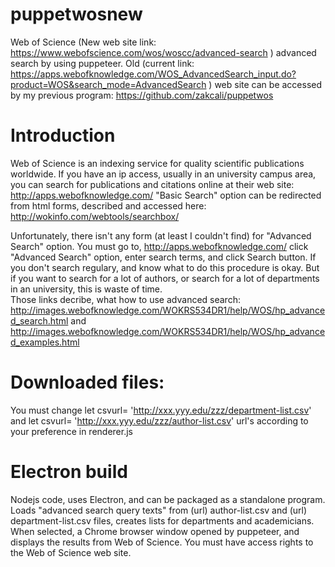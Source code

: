# puppetwosnew
Web of Science (New web site link: https://www.webofscience.com/wos/woscc/advanced-search ) advanced search by using puppeteer. Old (current link: https://apps.webofknowledge.com/WOS_AdvancedSearch_input.do?product=WOS&search_mode=AdvancedSearch ) web site can be accessed by my previous program: https://github.com/zakcali/puppetwos

# Introduction
Web of Science is an indexing service for quality scientific publications worldwide. If you have an ip access, usually in an university campus area, you can search for publications and citations online at their web site: http://apps.webofknowledge.com/
"Basic Search" option can be redirected from html forms, described and accessed here: http://wokinfo.com/webtools/searchbox/

Unfortunately, there isn't any form (at least I couldn't find) for "Advanced Search" option. You must go to, http://apps.webofknowledge.com/ click "Advanced Search" option, enter search terms, and click Search button.
If you don't search regulary, and know what to do this procedure is okay. But if you want to search for a lot of authors, or search for a lot of departments in an university, this is waste of time.  
Those links decribe, what how to use advanced search: http://images.webofknowledge.com/WOKRS534DR1/help/WOS/hp_advanced_search.html
and http://images.webofknowledge.com/WOKRS534DR1/help/WOS/hp_advanced_examples.html

# Downloaded files:
You must change let csvurl= 'http://xxx.yyy.edu/zzz/department-list.csv' and let csvurl= 'http://xxx.yyy.edu/zzz/author-list.csv' url's according to your preference in renderer.js

# Electron build
Nodejs code, uses Electron, and can be packaged as a standalone program.
Loads "advanced search query texts" from (url) author-list.csv and (url) department-list.csv files, creates lists for departments and academicians. When selected, a Chrome browser window opened by puppeteer, and displays the results from Web of Science. You must have access rights to the Web of Science web site.  
